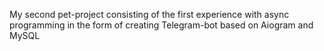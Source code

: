 My second pet-project consisting of the first experience with async programming in the form of creating Telegram-bot based on Aiogram and MySQL